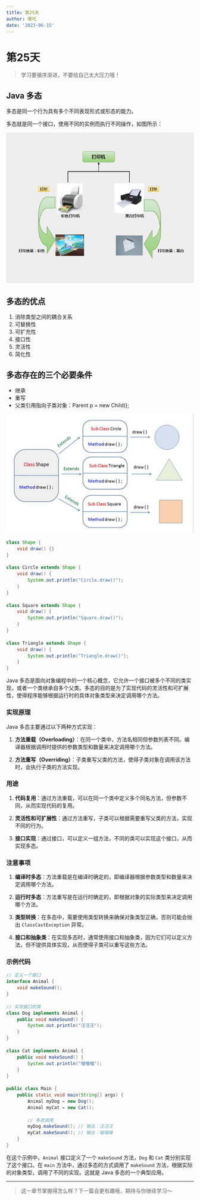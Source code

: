```yaml
---
title: 第25天
author: 哪吒
date: '2023-06-15'
---
```


# 第25天

> 学习要循序渐进，不要给自己太大压力哦！


## Java 多态

多态是同一个行为具有多个不同表现形式或形态的能力。

多态就是同一个接口，使用不同的实例而执行不同操作，如图所示：

![img_39.png](./img_39.png)

## 多态的优点

1. 消除类型之间的耦合关系
2. 可替换性
3. 可扩充性
4. 接口性
5. 灵活性
6. 简化性

## 多态存在的三个必要条件

- 继承
- 重写
- 父类引用指向子类对象：Parent p = new Child();

![img_40.png](./img_40.png)

```java
class Shape {
    void draw() {}
}
  
class Circle extends Shape {
    void draw() {
        System.out.println("Circle.draw()");
    }
}
  
class Square extends Shape {
    void draw() {
        System.out.println("Square.draw()");
    }
}
  
class Triangle extends Shape {
    void draw() {
        System.out.println("Triangle.draw()");
    }
}
```


Java 多态是面向对象编程中的一个核心概念，它允许一个接口被多个不同的类实现，或者一个类继承自多个父类。多态的目的是为了实现代码的灵活性和可扩展性，使得程序能够根据运行时的具体对象类型来决定调用哪个方法。

### 实现原理

Java 多态主要通过以下两种方式实现：

1. **方法重载（Overloading）**：在同一个类中，方法名相同但参数列表不同。编译器根据调用时提供的参数类型和数量来决定调用哪个方法。

2. **方法重写（Overriding）**：子类重写父类的方法，使得子类对象在调用该方法时，会执行子类的方法实现。

### 用途

1. **代码复用**：通过方法重载，可以在同一个类中定义多个同名方法，但参数不同，从而实现代码的复用。

2. **灵活性和可扩展性**：通过方法重写，子类可以根据需要重写父类的方法，实现不同的行为。

3. **接口实现**：通过接口，可以定义一组方法，不同的类可以实现这个接口，从而实现多态。

### 注意事项

1. **编译时多态**：方法重载是在编译时确定的，即编译器根据参数类型和数量来决定调用哪个方法。

2. **运行时多态**：方法重写是在运行时确定的，即根据对象的实际类型来决定调用哪个方法。

3. **类型转换**：在多态中，需要使用类型转换来确保对象类型正确，否则可能会抛出 `ClassCastException` 异常。

4. **接口和抽象类**：在实现多态时，通常使用接口和抽象类，因为它们可以定义方法，但不提供具体实现，从而使得子类可以重写这些方法。

### 示例代码

```java
// 定义一个接口
interface Animal {
    void makeSound();
}

// 实现接口的类
class Dog implements Animal {
    public void makeSound() {
        System.out.println("汪汪汪");
    }
}

class Cat implements Animal {
    public void makeSound() {
        System.out.println("喵喵喵");
    }
}

public class Main {
    public static void main(String[] args) {
        Animal myDog = new Dog();
        Animal myCat = new Cat();

        // 多态调用
        myDog.makeSound(); // 输出：汪汪汪
        myCat.makeSound(); // 输出：喵喵喵
    }
}

```

在这个示例中，`Animal` 接口定义了一个 `makeSound` 方法，`Dog` 和 `Cat` 类分别实现了这个接口。在 `main` 方法中，通过多态的方式调用了 `makeSound` 方法，根据实际的对象类型，调用了不同的实现。这就是 Java 多态的一个典型应用。








---

> 这一章节掌握得怎么样？下一篇会更有趣哦，期待与你继续学习～